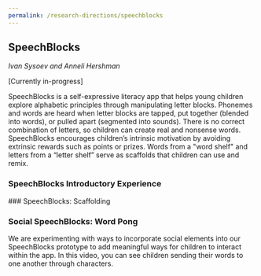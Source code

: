 ```yaml
---
permalink: /research-directions/speechblocks
---
```


## SpeechBlocks
*Ivan Sysoev and Anneli Hershman*

[Currently in-progress]

SpeechBlocks is a self-expressive literacy app that helps young children explore alphabetic principles through manipulating letter blocks. Phonemes and words are heard when letter blocks are tapped, put together (blended into words), or pulled apart (segmented into sounds). There is no correct combination of letters, so children can create real and nonsense words. SpeechBlocks encourages children’s intrinsic motivation by avoiding extrinsic rewards such as points or prizes. Words from a "word shelf" and letters from a “letter shelf” serve as scaffolds that children can use and remix.

### SpeechBlocks Introductory Experience

<div id="scaffolding"></div>
### SpeechBlocks: Scaffolding

### Social SpeechBlocks: Word Pong

We are experimenting with ways to incorporate social elements into our SpeechBlocks prototype to add meaningful ways for children to interact within the app. In this video, you can see children sending their words to one another through characters.

